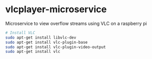 # vlcplayer-microservice
Microservice to view overflow streams using VLC on a raspberry pi

```bash
# Install VLC
sudo apt-get install libvlc-dev
sudo apt-get install vlc-plugin-base
sudo apt-get install vlc-plugin-video-output
sudo apt-get install vlc
```